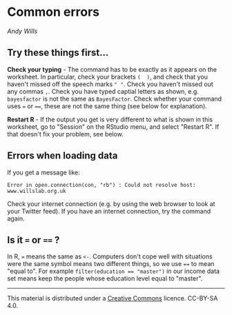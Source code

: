 # Common errors
_Andy Wills_

## Try these things first...

**Check your typing** - The command has to be exactly as it appears on the worksheet. In particular, check your brackets `(  )`, and check that you haven't missed off the speech marks `" "`. Check you haven't missed out any commas `,`. Check you have typed captial letters as shown, e.g. `bayesfactor` is not the same as `BayesFactor`. Check whether your command uses `=` or `==`, these are not the same thing (see below for explanation).

**Restart R** - If the output you get is very different to what is shown in this worksheet, go to "Session" on the RStudio menu, and select "Restart R". If that doesn't fix your problem, see below. 

## Errors when loading data

If you get a message like:

`Error in open.connection(con, "rb") : Could not resolve host: www.willslab.org.uk` 

Check your internet connection (e.g. by using the web browser to look at your Twitter feed). If you have an internet connection, try the command again.

## Is it `=` or `==` ?

In R, `=` means the same as `<-`.  Computers don't cope well with situations were the same symbol means two different things, so we use `==` to mean "equal to". For example `filter(education == "master")` in our income data set means keep the people whose education level equal to "master".


___

This material is distributed under a [Creative Commons](https://creativecommons.org/) licence. CC-BY-SA 4.0. 


